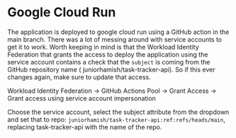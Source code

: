 # Google Cloud Run

The application is deployed to google cloud run using a GitHub action in the main branch. There was
a lot of messing around with service accounts to get it to work. Worth keeping in mind is that the
Workload Identity Federation that grants the access to deploy the application using the service
account contains a check that the `subject` is coming from the GitHub repository name (
juniorhamish/task-tracker-api). So if this ever changes again, make sure to update that access.

Workload Identity Federation -> GitHub Actions Pool -> Grant Access -> Grant access using service
account impersonation

Choose the service account, select the subject attribute from the dropdown and set that to repo:
`juniorhamish/task-tracker-api:ref:refs/heads/main`, replacing task-tracker-api with the name of the
repo.